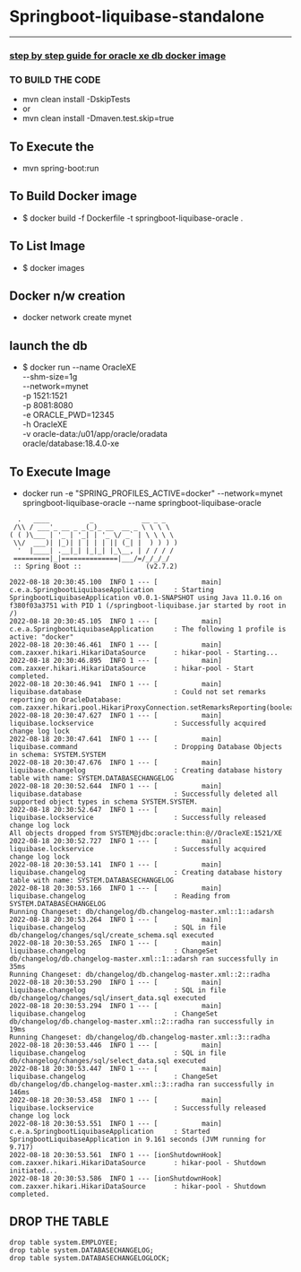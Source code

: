 # Springboot-liquibase-standalone
---

### [step by step guide for oracle xe db docker image ](ORACLE-DB-DOCKER-ORACLE-REPOSITORY-README.md)

### TO BUILD THE CODE 
* mvn clean install -DskipTests
* or 
* mvn clean install -Dmaven.test.skip=true


## To Execute the 
* mvn spring-boot:run 

## To Build Docker image 
* $ docker build -f Dockerfile -t springboot-liquibase-oracle .

## To List Image 
* $ docker images

## Docker n/w creation 
* docker network create mynet

##  launch the db
* $ docker run --name OracleXE \
  --shm-size=1g \
  --network=mynet \
  -p 1521:1521 \
  -p 8081:8080 \
  -e ORACLE_PWD=12345 \
  -h OracleXE \
  -v oracle-data:/u01/app/oracle/oradata \
  oracle/database:18.4.0-xe

## To Execute Image
* docker run -e "SPRING_PROFILES_ACTIVE=docker" --network=mynet  springboot-liquibase-oracle --name springboot-liquibase-oracle

```        
  .   ____          _            __ _ _
 /\\ / ___'_ __ _ _(_)_ __  __ _ \ \ \ \
( ( )\___ | '_ | '_| | '_ \/ _` | \ \ \ \
 \\/  ___)| |_)| | | | | || (_| |  ) ) ) )
  '  |____| .__|_| |_|_| |_\__, | / / / /
 =========|_|==============|___/=/_/_/_/
 :: Spring Boot ::                (v2.7.2)

2022-08-18 20:30:45.100  INFO 1 --- [           main] c.e.a.SpringbootLiquibaseApplication     : Starting SpringbootLiquibaseApplication v0.0.1-SNAPSHOT using Java 11.0.16 on f380f03a3751 with PID 1 (/springboot-liquibase.jar started by root in /)
2022-08-18 20:30:45.105  INFO 1 --- [           main] c.e.a.SpringbootLiquibaseApplication     : The following 1 profile is active: "docker"
2022-08-18 20:30:46.461  INFO 1 --- [           main] com.zaxxer.hikari.HikariDataSource       : hikar-pool - Starting...
2022-08-18 20:30:46.895  INFO 1 --- [           main] com.zaxxer.hikari.HikariDataSource       : hikar-pool - Start completed.
2022-08-18 20:30:46.941  INFO 1 --- [           main] liquibase.database                       : Could not set remarks reporting on OracleDatabase: com.zaxxer.hikari.pool.HikariProxyConnection.setRemarksReporting(boolean)
2022-08-18 20:30:47.627  INFO 1 --- [           main] liquibase.lockservice                    : Successfully acquired change log lock
2022-08-18 20:30:47.641  INFO 1 --- [           main] liquibase.command                        : Dropping Database Objects in schema: SYSTEM.SYSTEM
2022-08-18 20:30:47.676  INFO 1 --- [           main] liquibase.changelog                      : Creating database history table with name: SYSTEM.DATABASECHANGELOG
2022-08-18 20:30:52.644  INFO 1 --- [           main] liquibase.database                       : Successfully deleted all supported object types in schema SYSTEM.SYSTEM.
2022-08-18 20:30:52.647  INFO 1 --- [           main] liquibase.lockservice                    : Successfully released change log lock
All objects dropped from SYSTEM@jdbc:oracle:thin:@//OracleXE:1521/XE
2022-08-18 20:30:52.727  INFO 1 --- [           main] liquibase.lockservice                    : Successfully acquired change log lock
2022-08-18 20:30:53.141  INFO 1 --- [           main] liquibase.changelog                      : Creating database history table with name: SYSTEM.DATABASECHANGELOG
2022-08-18 20:30:53.166  INFO 1 --- [           main] liquibase.changelog                      : Reading from SYSTEM.DATABASECHANGELOG
Running Changeset: db/changelog/db.changelog-master.xml::1::adarsh
2022-08-18 20:30:53.264  INFO 1 --- [           main] liquibase.changelog                      : SQL in file db/changelog/changes/sql/create_schema.sql executed
2022-08-18 20:30:53.265  INFO 1 --- [           main] liquibase.changelog                      : ChangeSet db/changelog/db.changelog-master.xml::1::adarsh ran successfully in 35ms
Running Changeset: db/changelog/db.changelog-master.xml::2::radha
2022-08-18 20:30:53.290  INFO 1 --- [           main] liquibase.changelog                      : SQL in file db/changelog/changes/sql/insert_data.sql executed
2022-08-18 20:30:53.294  INFO 1 --- [           main] liquibase.changelog                      : ChangeSet db/changelog/db.changelog-master.xml::2::radha ran successfully in 19ms
Running Changeset: db/changelog/db.changelog-master.xml::3::radha
2022-08-18 20:30:53.446  INFO 1 --- [           main] liquibase.changelog                      : SQL in file db/changelog/changes/sql/select_data.sql executed
2022-08-18 20:30:53.447  INFO 1 --- [           main] liquibase.changelog                      : ChangeSet db/changelog/db.changelog-master.xml::3::radha ran successfully in 146ms
2022-08-18 20:30:53.458  INFO 1 --- [           main] liquibase.lockservice                    : Successfully released change log lock
2022-08-18 20:30:53.551  INFO 1 --- [           main] c.e.a.SpringbootLiquibaseApplication     : Started SpringbootLiquibaseApplication in 9.161 seconds (JVM running for 9.717)
2022-08-18 20:30:53.561  INFO 1 --- [ionShutdownHook] com.zaxxer.hikari.HikariDataSource       : hikar-pool - Shutdown initiated...
2022-08-18 20:30:53.586  INFO 1 --- [ionShutdownHook] com.zaxxer.hikari.HikariDataSource       : hikar-pool - Shutdown completed.
```


## DROP THE TABLE 
``` 
drop table system.EMPLOYEE;
drop table system.DATABASECHANGELOG;
drop table system.DATABASECHANGELOGLOCK;
```